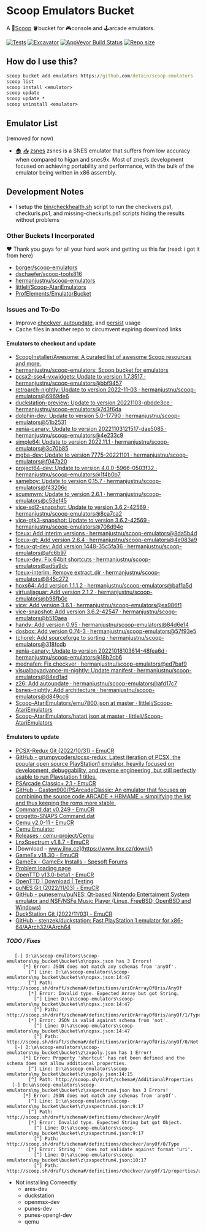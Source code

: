 # Scoop Emulators Bucket

A 🥄[Scoop](https://scoop.sh) 🪣bucket for 🎮console and 🕹arcade emulators.

[![Tests](https://github.com/detain/scoop-emulators/actions/workflows/ci.yml/badge.svg)](https://github.com/detain/scoop-emulators/actions/workflows/ci.yml)
[![Excavator](https://github.com/detain/scoop-emulators/actions/workflows/excavator.yml/badge.svg)](https://github.com/detain/scoop-emulators/actions/workflows/excavator.yml)
[![AppVeyor Build Status](https://img.shields.io/appveyor/ci/detain/scoop-emulators/master.svg?style=flat-square&label=AppVeyor&logo=appveyor)](https://ci.appveyor.com/project/detain/scoop-emulators/branch/master)
[![Repo size](https://img.shields.io/github/repo-size/detain/scoop-emulators.svg?style=flat-square)](https://github.com/detain/scoop-emulators)

## How do I use this?

```cmd
scoop bucket add emulators https://github.com/detain/scoop-emulators
scoop list
scoop install <emulator>
scoop update
scoop update *
scoop uninstall <emulator>
```

## Emulator List

(removed for now)

* [🏠](http://www.zsnes.com/) [📥](https://consolo.is.cc/emu/zsnes/1.51.7z) [zsnes](./bucket/zsnes.json) zsnes is a SNES emulator that suffers from low accuracy when compared to higan and snes9x. Most of znes’s development focused on achieving portability and performance, with the bulk of the emulator being written in x86 assembly.

## Development Notes

* I setup the [bin/checkhealth.sh](./bin/checkhealth.sh) script to run the checkvers.ps1, checkurls.ps1, and missing-checkurls.ps1 scripts hiding the results without problems

### Other Buckets I Incorporated

❤ Thank you guys for all your hard work and getting us this far (read: i got it from here)

* [borger/scoop-emulators](https://github.com/borger/scoop-emulators)
* [dschaefer/scoop-tools816](https://github.com/dschaefer/scoop-tools816)
* [hermanjustnu/scoop-emulators](https://github.com/hermanjustnu/scoop-emulators)
* [littleli/Scoop-AtariEmulators](https://github.com/littleli/Scoop-AtariEmulators)
* [ProfElements/EmulatorBucket](https://github.com/ProfElements/EmulatorBucket)

### Issues and To-Do

* Improve [checkver, autoupdate](https://github.com/ScoopInstaller/Scoop/wiki/App-Manifest-Autoupdate), and [persist](https://github.com/ScoopInstaller/Scoop/wiki/Persistent-data) usage
* Cache files in another repo to circumvent expiring download links

#### Emulators to checkout and update

* [ScoopInstaller/Awesome: A curated list of awesome Scoop resources and more.](https://github.com/ScoopInstaller/Awesome)
* [hermanjustnu/scoop-emulators: Scoop bucket for emulators](https://github.com/hermanjustnu/scoop-emulators/)
* [pcsx2-sse4-vxwidgets: Update to version 1.7.3517 · hermanjustnu/scoop-emulators@bbf9457](https://github.com/hermanjustnu/scoop-emulators/commit/bbf9457df4e7952e795428cd489f904d09e75753)
* [retroarch-nightly: Update to version 2022-11-03 · hermanjustnu/scoop-emulators@6969de6](https://github.com/hermanjustnu/scoop-emulators/commit/6969de65e55c01dd17ce92a5a8fd4aab87c18201)
* [duckstation-preview: Update to version 20221103-gbdde3ce · hermanjustnu/scoop-emulators@7d3f6da](https://github.com/hermanjustnu/scoop-emulators/commit/7d3f6daf0bc6840f6ad2f269fd161c2b23e8cbd4)
* [dolphin-dev: Update to version 5.0-17790 · hermanjustnu/scoop-emulators@51b2531](https://github.com/hermanjustnu/scoop-emulators/commit/51b253180c8c0f1a0e2f2a1d9a8fe3ad1712e981)
* [xenia-canary: Update to version 20221103121517-dae5085 · hermanjustnu/scoop-emulators@4e233c9](https://github.com/hermanjustnu/scoop-emulators/commit/4e233c95bfdd7093a25f35181b65819fa7fbd536)
* [simple64: Update to version 2022.11.1 · hermanjustnu/scoop-emulators@3c70b85](https://github.com/hermanjustnu/scoop-emulators/commit/3c70b851358d94d70f2787bb040e873fece7d64d)
* [mgba-dev: Update to version 7775-20221101 · hermanjustnu/scoop-emulators@f047a20](https://github.com/hermanjustnu/scoop-emulators/commit/f047a200f26bbeb72747da519e93f93dcdf182c3)
* [project64-dev: Update to version 4.0.0-5966-0503f32 · hermanjustnu/scoop-emulators@1f4b0b7](https://github.com/hermanjustnu/scoop-emulators/commit/1f4b0b76fa1a029e1410eb2a6a05b9c92cf41dd4)
* [sameboy: Update to version 0.15.7 · hermanjustnu/scoop-emulators@f43206c](https://github.com/hermanjustnu/scoop-emulators/commit/f43206c7a5015eccc075e7a920e0879d03d9b693)
* [scummvm: Update to version 2.6.1 · hermanjustnu/scoop-emulators@c53ef45](https://github.com/hermanjustnu/scoop-emulators/commit/c53ef4532c9dae3771c8a9c1a498a0f1d3a7e5e6)
* [vice-sdl2-snapshot: Update to version 3.6.2-42569 · hermanjustnu/scoop-emulators@8ca7ca2](https://github.com/hermanjustnu/scoop-emulators/commit/8ca7ca20b27ac404ad51c12a1dff7aca45e46208)
* [vice-gtk3-snapshot: Update to version 3.6.2-42569 · hermanjustnu/scoop-emulators@708d94e](https://github.com/hermanjustnu/scoop-emulators/commit/708d94e03a5001b5c0ec5c4e4b782802f3e3e0a7)
* [fceux: Add interim versions · hermanjustnu/scoop-emulators@8da5b4d](https://github.com/hermanjustnu/scoop-emulators/commit/8da5b4d37695478cf80f67f555f87217d1ba4a13)
* [fceux-qt: Add version 2.6.4 · hermanjustnu/scoop-emulators@4e083a9](https://github.com/hermanjustnu/scoop-emulators/commit/4e083a9c17c3dae0ffc27ebd0bed64bf08943248)
* [fceux-qt-dev: Add version 1448-35c5fa36 · hermanjustnu/scoop-emulators@afc6b97](https://github.com/hermanjustnu/scoop-emulators/commit/afc6b97076f973fa01a6608b830d728ac261b422)
* [fceux-dev: Fix 64bit shortcuts · hermanjustnu/scoop-emulators@ad5a9dc](https://github.com/hermanjustnu/scoop-emulators/commit/ad5a9dc6a91316d514ed94329588b71b1cc3361a)
* [fceux-interim: Remove extract_dir · hermanjustnu/scoop-emulators@845c272](https://github.com/hermanjustnu/scoop-emulators/commit/845c2725b54535a19b921f1edaab72e9d79adda5)
* [hoxs64: Add version 1.1.1.2 · hermanjustnu/scoop-emulators@baf1a5d](https://github.com/hermanjustnu/scoop-emulators/commit/baf1a5d7e7a882ea66fad3e68c78fb9e9dc1b455)
* [virtualjaguar: Add version 2.1.2 · hermanjustnu/scoop-emulators@b98fb0c](https://github.com/hermanjustnu/scoop-emulators/commit/b98fb0c9ed593e6b1d32c711720973fb115ca3db)
* [vice: Add version 3.6.1 · hermanjustnu/scoop-emulators@ea986f1](https://github.com/hermanjustnu/scoop-emulators/commit/ea986f1ee492ff62487c5373aa7e9ae44d7ab36e)
* [vice-snapshot: Add version 3.6.2-42547 · hermanjustnu/scoop-emulators@b510aea](https://github.com/hermanjustnu/scoop-emulators/commit/b510aeab50c79f73809fa5c30380d1b837a1afc4)
* [handy: Add version 0.95 · hermanjustnu/scoop-emulators@84d6e14](https://github.com/hermanjustnu/scoop-emulators/commit/84d6e14e59e569dadcbad3175ae3bf750045f178)
* [dosbox: Add version 0.74-3 · hermanjustnu/scoop-emulators@57f93e5](https://github.com/hermanjustnu/scoop-emulators/commit/57f93e50e88d4100892736b29b8c2b4c31a8bcac)
* [(chore): Add sourceforge to sorting · hermanjustnu/scoop-emulators@318fcdb](https://github.com/hermanjustnu/scoop-emulators/commit/318fcdb1bfc307cc3e9f7ab5120fd1f6cf686142)
* [xenia-canary: Update to version 20221018103614-48fea6d · hermanjustnu/scoop-emulators@18b2cb6](https://github.com/hermanjustnu/scoop-emulators/commit/18b2cb6c607fd0c185867d2abfba38c434328a5f)
* [mednafen: Fix checkver · hermanjustnu/scoop-emulators@ed7baf9](https://github.com/hermanjustnu/scoop-emulators/commit/ed7baf9e58c84acadf93b799236e63a2f30c79d2)
* [visualboyadvance-m-nightly: Update manifest · hermanjustnu/scoop-emulators@84ed1ad](https://github.com/hermanjustnu/scoop-emulators/commit/84ed1ad5cfe0b0f2bc9def1de27faf437eeab078)
* [z26: Add autoupdate · hermanjustnu/scoop-emulators@afd17c7](https://github.com/hermanjustnu/scoop-emulators/commit/afd17c75b6cb4a0b44366fb5b422e0ea76b7549a)
* [bsnes-nightly: Add architecture · hermanjustnu/scoop-emulators@d849cc6](https://github.com/hermanjustnu/scoop-emulators/commit/d849cc69dd947ffe2efee620ec2e363dda5ce3b3)
* [Scoop-AtariEmulators/emu7800.json at master · littleli/Scoop-AtariEmulators](https://github.com/littleli/Scoop-AtariEmulators/blob/master/bucket/emu7800.json)
* [Scoop-AtariEmulators/hatari.json at master · littleli/Scoop-AtariEmulators](https://github.com/littleli/Scoop-AtariEmulators/blob/master/bucket/hatari.json)

#### Emulators to update

* [PCSX-Redux Git (2022/10/31) - EmuCR](https://www.emucr.com/2022/10/pcsx-redux-git-20221031.html)
* [GitHub - grumpycoders/pcsx-redux: Latest iteration of PCSX, the popular open source PlayStation1 emulator, heavily focused on development, debuggability, and reverse engineering, but still perfectly usable to run Playstation 1 titles.](https://github.com/grumpycoders/pcsx-redux)
* [PSArcade Classic+ 2.1 - EmuCR](https://www.emucr.com/2022/11/psarcade-classic-21.html)
* [GitHub - Gaston900/PSArcadeClassic: An emulator that focuses on combining the source code ARCADE + HBMAME + simplifying the list and thus keeping the roms more stable.](https://github.com/Gaston900/PSArcadeClassic)
* [Command.dat v0.249 - EmuCR](https://www.emucr.com/2022/11/commanddat-v0249.html)
* [progetto-SNAPS Command.dat](https://www.progettosnaps.net/command/)
* [Cemu v2.0-11 - EmuCR](https://www.emucr.com/2022/11/cemu-v20-11.html)
* [Cemu Emulator](http://cemu.info/)
* [Releases · cemu-project/Cemu](https://github.com/cemu-project/Cemu/releases)
* [LnxSpectrum v1.8.7 - EmuCR](https://www.emucr.com/2022/11/lnxspectrum-v187.html)
* [Download – www.ilnx.cz](https://www.ilnx.cz/downl/)
* [GameEx v18.30 - EmuCR](https://www.emucr.com/2022/11/gameex-v1830.html)
* [GameEx - GameEx Installs - Spesoft Forums](https://forums.gameex.com/forums/files/file/534-gameex/?_fromLogin=1)
* [Problem loading page](http://www.gameex.net/)
* [OpenTTD v13.0-beta1 - EmuCR](https://www.emucr.com/2022/11/openttd-v130-beta1.html)
* [OpenTTD | Download | Testing](https://www.openttd.org/downloads/openttd-releases/testing)
* [puNES Git (2022/11/03) - EmuCR](https://www.emucr.com/2022/11/punes-git-20221103.html)
* [GitHub - punesemu/puNES: Qt-based Nintendo Entertaiment System emulator and NSF/NSFe Music Player (Linux, FreeBSD, OpenBSD and Windows)](https://github.com/punesemu/puNES)
* [DuckStation Git (2022/11/03) - EmuCR](https://www.emucr.com/2022/11/duckstation-git-20221103.html)
* [GitHub - stenzek/duckstation: Fast PlayStation 1 emulator for x86-64/AArch32/AArch64](https://github.com/stenzek/duckstation)

##### TODO / Fixes

```
   [-] D:\a\scoop-emulators\scoop-emulators\my_bucket\bucket\n\nopsx.json has 3 Errors!
      [*] Error: JSON does not match any schemas from 'anyOf'.
        [^] Line: D:\a\scoop-emulators\scoop-emulators\my_bucket\bucket\n\nopsx.json:14:47
        [^] Path: http://scoop.sh/draft/schema#/definitions/uriOrArrayOfUris/AnyOf
        [*] Error: Invalid type. Expected Array but got String.
          [^] Line: D:\a\scoop-emulators\scoop-emulators\my_bucket\bucket\n\nopsx.json:14:47
          [^] Path: http://scoop.sh/draft/schema#/definitions/uriOrArrayOfUris/anyOf/1/Type
        [*] Error: JSON is valid against schema from 'not'.
          [^] Line: D:\a\scoop-emulators\scoop-emulators\my_bucket\bucket\n\nopsx.json:14:47
          [^] Path: http://scoop.sh/draft/schema#/definitions/uriOrArrayOfUris/anyOf/0/Not
   [-] D:\a\scoop-emulators\scoop-emulators\my_bucket\bucket\z\zxpoly.json has 1 Error!
      [*] Error: Property 'shortcut' has not been defined and the schema does not allow additional properties.
        [^] Line: D:\a\scoop-emulators\scoop-emulators\my_bucket\bucket\z\zxpoly.json:14:15
        [^] Path: http://scoop.sh/draft/schema#/AdditionalProperties
  [-] D:\a\scoop-emulators\scoop-emulators\my_bucket\bucket\z\zxspectrum4.json has 3 Errors!
      [*] Error: JSON does not match any schemas from 'anyOf'.
        [^] Line: D:\a\scoop-emulators\scoop-emulators\my_bucket\bucket\z\zxspectrum4.json:9:17
        [^] Path: http://scoop.sh/draft/schema#/definitions/checkver/AnyOf
        [*] Error: Invalid type. Expected String but got Object.
          [^] Line: D:\a\scoop-emulators\scoop-emulators\my_bucket\bucket\z\zxspectrum4.json:9:17
          [^] Path: http://scoop.sh/draft/schema#/definitions/checkver/anyOf/0/Type
        [*] Error: String '' does not validate against format 'uri'.
          [^] Line: D:\a\scoop-emulators\scoop-emulators\my_bucket\bucket\z\zxspectrum4.json:10:17
          [^] Path: http://scoop.sh/draft/schema#/definitions/checkver/anyOf/1/properties/url/Format
```

* Not installing Correectly
  * ares-dev
  * duckstation
  * openmsx-dev
  * punes-dev
  * punes-opengl-dev
  * qemu


